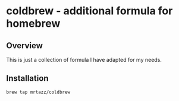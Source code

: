 # coldbrew - additional formula for homebrew

## Overview
This is just a collection of formula I have adapted for my needs.

## Installation
```
brew tap mrtazz/coldbrew
```
